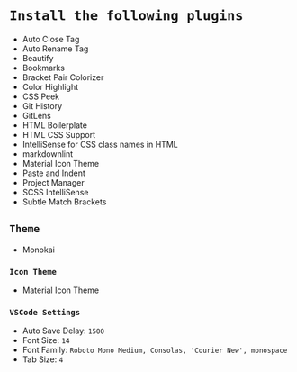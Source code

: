 # `Install the following plugins`

* Auto Close Tag
* Auto Rename Tag
* Beautify
* Bookmarks
* Bracket Pair Colorizer
* Color Highlight
* CSS Peek
* Git History
* GitLens
* HTML Boilerplate
* HTML CSS Support
* IntelliSense for CSS class names in HTML
* markdownlint
* Material Icon Theme
* Paste and Indent
* Project Manager
* SCSS IntelliSense
* Subtle Match Brackets

## `Theme`

* Monokai

### `Icon Theme`

* Material Icon Theme

### `VSCode Settings`

* Auto Save Delay: `1500`
* Font Size: `14`
* Font Family: `Roboto Mono Medium, Consolas, 'Courier New', monospace`
* Tab Size: `4`